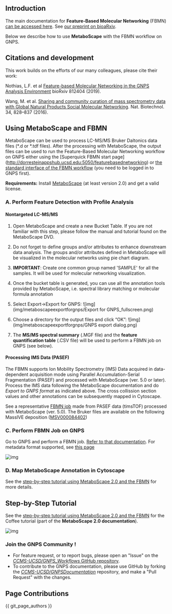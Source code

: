 ## Introduction

The main documentation for **Feature-Based Molecular Networking** (FBMN) [can be accessed here](featurebasedmolecularnetworking.md). See [our preprint on bioaRxiv](https://www.biorxiv.org/content/10.1101/812404v1).

Below we describe how to use **MetaboScape** with the FBMN workflow on GNPS.


## Citations and development

This work builds on the efforts of our many colleagues, please cite their work:

Nothias, L.F. et al [Feature-based Molecular Networking in the GNPS Analysis Environment](https://www.biorxiv.org/content/10.1101/812404v1) bioRxiv 812404 (2019).

Wang, M. et al. [Sharing and community curation of mass spectrometry data with Global Natural Products Social Molecular Networking](https://doi.org/10.1038/nbt.3597). Nat. Biotechnol. 34, 828–837 (2016).


## Using MetaboScape and FBMN

MetaboScape can be used to process LC-MS/MS Bruker Daltonics data files (*.d or *.tdf files). After the processing with MetaboScape, the output files can be used to run the Feature-Based Molecular Networking workflow on GNPS either using the [Superquick FBMN start page] (http://dorresteinappshub.ucsd.edu:5050/featurebasednetworking) or [the standard interface of the FBMN workflow](https://gnps.ucsd.edu/ProteoSAFe/index.jsp?params=%7B%22workflow%22:%22FEATURE-BASED-MOLECULAR-NETWORKING%22,%22library_on_server%22:%22d.speclibs;%22%7D) (you need to be logged in to GNPS first).

**Requirements:** 
Install [MetaboScape](https://www.bruker.com/products/mass-spectrometry-and-separations/ms-software/metaboscape/overview.html) (at least version 2.0) and get a valid license. 

### A. Perform Feature Detection with Profile Analysis

#### Nontargeted LC-MS/MS
1.	Open MetaboScape and create a new Bucket Table. If you are not familiar with this step, please follow the manual and tutorial found on the MetaboScape DVD.
2.	Do not forget to define groups and/or attributes to enhance downstream data analysis. The groups and/or attributes defined in MetaboScape will be visualized in the molecular networks using pie chart diagram.
3.	**IMPORTANT**: Create one common group named 'SAMPLE' for all the samples. It will be used for molecular networking visualization.
4.	Once the bucket table is generated, you can use all the annotation tools provided by MetaboScape, i.e. spectral library matching or molecular formula annotation
5.	Select Export->Export for GNPS:
![img](img/metaboscapeexportforgnps/Export for GNPS_fullscreen.png)
6.	Choose a directory for the output files and click “OK”:
![img](img/metaboscapeexportforgnps/GNPS export dialog.png)

10. The **MS/MS spectral summary** (.MGF file) and the **feature quantification table** (.CSV file) will be used to perform a FBMN job on GNPS (see below).

#### Processing IMS Data (PASEF)

The FBMN supports Ion Mobility Spectrometry (IMS) Data acquired in data-dependent acquisition mode using Parallel Accumulation-Serial Fragmentation (PASEF) and processed with MetaboScape (ver. 5.0 or later). Process the IMS data following the MetaboScape documentation and do *Export to GNPS format* as indicated above. The cross collission section values and other annotations can be subsequently mapped in Cytoscape.

See a representative [FBMN job](https://gnps.ucsd.edu/ProteoSAFe/status.jsp?task=0d89db67b0974939a91cb7d5bfe87072) made from PASEF data (timsTOF) processed with MetaboScape (ver. 5.0). The Bruker files are available on the following MassIVE deposition ([MSV000084402](https://gnps.ucsd.edu/ProteoSAFe/result.jsp?task=36fea50f5e7b4a049d336f28c5884ff9&view=advanced_view))


### C. Perform FBMN Job on GNPS
Go to GNPS and perform a FBMN job. [Refer to that documentation](featurebasedmolecularnetworking.md). For metadata format supported, see [this page](metadata.md)

![img](img/metaboscapeexportforgnps/quickstart_metaboscape.png)

### D. Map MetaboScape Annotation in Cytoscape
See the [step-by-step tutorial using MetaboScape 2.0 and the FBMN](tutorials/coffee-tutorial-metaboscape.md) for more details.


## Step-by-Step Tutorial
See the [step-by-step tutorial using MetaboScape 2.0 and the FBMN](tutorials/coffee-tutorial-metaboscape.md) for the Coffee tutorial (part of the **MetaboScape 2.0 documentation**).

![img](img/metaboscapeexportforgnps/Cyto13.PNG)

### Join the GNPS Community !

- For feature request, or to report bugs, please open an "Issue" on the [*CCMS-UCSD/GNPS_Workflows* GitHub repository](https://github.com/CCMS-UCSD/GNPS_Workflows).
- To contribute to the GNPS documentation, please use GitHub by forking the [*CCMS-UCSD/GNPSDocumentation*](https://github.com/CCMS-UCSD/GNPSDocumentation) repository, and make a "Pull Request" with the changes.

## Page Contributions

{{ git_page_authors }}
